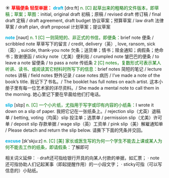 ☀ <font color="red">**草稿便条 轻型单据：**</font>
<font color="sky blue">**draft**</font> [drɑːft] 
<font color="rgb(227, 108, 9)">n. [C] 起草出来的粗略的文件版本，即草稿；草案；草图：</font>initial, original draft 初稿；原稿 / revised draft 修订稿 / final draft 定稿 / draft agreement, draft budget 协议草案；预算草案 / law draft 法律草案 / draft plan, draft proposal 计划草案；提议草案

<font color="sky blue">**note**</font> [nəʊt] 
<font color="rgb(227, 108, 9)">n. 1 [C] 一则简短的、非正式的书信，即便条：</font>brief note 便条 / scribbled note 草草写下的留言 / credit, delivery（英）, love, ransom, sick（英）, suicide, thank-you note 欠条；送货单；情书；赎金通知；病假条；绝命书；致谢便函 / sticky note（尤美）便利贴 / crumpled note 皱巴巴的便条 / to leave a note 留便条 / to pass a note 传纸条 <font color="rgb(227, 108, 9)">2 [C] notes，复数形式可表示某人听讲、读书、或阅读其它材料时所写下的信息：</font>brief notes 简短的笔记 / lecture notes 讲稿 / field notes 野外记录 / case notes 病历 / I’ve made a note of the book’s title. 我记下了书名。/ The booklet has full notes on each artist. 这本小册子里有每一位艺术家的详尽资料。/ She made a mental note to call them in the morning. 她心里记下要在早晨给他们打电话。

<font color="sky blue">**slip**</font> [slɪp] 
<font color="rgb(227, 108, 9)">n. [C] 一个小片纸，尤指用于写字或印有内容的小纸条：</font>I wrote it down on a slip of paper. 我把它记在一张纸条上。/ rejection slip（尤英）退稿单 / betting, voting（均英）slip 投注单；选票单 / permission slip（尤美）许可单 / deposit slip 存款单据 / wage slip（英）工资单 / pink slip（美）解雇通知单 / Please detach and return the slip below. 请撕下下面的凭条并交回。

<font color="sky blue">**excuse**</font> [ɪk'skju:z] 
<font color="rgb(227, 108, 9)">n. [C] [美] 家长或医生写的为何一个学生不能去上课或某人为何不能去工作的纸条，即请假条：</font>了解即可

相关词义延伸：
· draft还可指给银行开具的向某人付款的单据，如汇票；
· note还可指协助人们记起某事（即起提醒作用）的一小段文字；
· sticky可指（可以写信息的）小贴纸。
